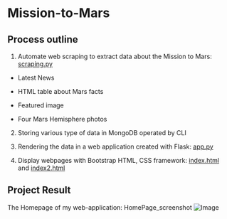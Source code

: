 # Mission-to-Mars
## Process outline
1. Automate web scraping to extract data about the Mission to Mars: [scraping.py](https://github.com/raven-rivas/Mission-to-Mars/blob/master/apps/app.py)

 * Latest News

 * HTML table about Mars facts

 * Featured image

 * Four Mars Hemisphere photos

2. Storing various type of data in MongoDB operated by CLI

3. Rendering the data in a web application created with Flask: [app.py](https://github.com/raven-rivas/Mission-to-Mars/blob/master/apps/scraping.py)

4. Display webpages with Bootstrap HTML, CSS framework: [index.html](https://github.com/raven-rivas/Mission-to-Mars/blob/master/apps/templates/index.html) and [index2.html](https://github.com/raven-rivas/Mission-to-Mars/blob/master/apps/templates/index2.html)

## Project Result
The Homepage of my web-application: HomePage_screenshot
![Image](https://github.com/raven-rivas/Mission-to-Mars/blob/master/Mars.PNG)
